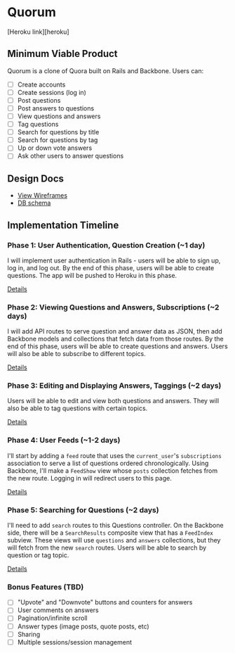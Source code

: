# Quorum

[Heroku link][heroku]

<!-- [heroku]: link -->

## Minimum Viable Product
Quorum is a clone of Quora built on Rails and Backbone. Users can:

<!-- This is a Markdown checklist. Use it to keep track of your progress! -->

- [ ] Create accounts
- [ ] Create sessions (log in)
- [ ] Post questions
- [ ] Post answers to questions
- [ ] View questions and answers
- [ ] Tag questions
- [ ] Search for questions by title
- [ ] Search for questions by tag
- [ ] Up or down vote answers
- [ ] Ask other users to answer questions

## Design Docs
* [View Wireframes][views]
* [DB schema][schema]

[views]: ./docs/views.md
[schema]: ./docs/schema.md

## Implementation Timeline

### Phase 1: User Authentication, Question Creation (~1 day)
I will implement user authentication in Rails - users will be able to sign up, log in, and log out. By the end of this phase, users will be able to create questions. The app will be pushed to Heroku in this phase.

[Details][phase-one]

### Phase 2: Viewing Questions and Answers, Subscriptions (~2 days)
I will add API routes to serve question and answer data as JSON, then add Backbone
models and collections that fetch data from those routes. By the end of this
phase, users will be able to create questions and answers.  Users will also be able to subscribe to different topics.

[Details][phase-two]

### Phase 3: Editing and Displaying Answers, Taggings (~2 days)
Users will be able to edit and view both questions and answers.  They will also be able to tag questions with certain topics.

[Details][phase-three]

### Phase 4: User Feeds (~1-2 days)
I'll start by adding a `feed` route that uses the `current_user`'s
`subscriptions` association to serve a list of questions ordered
chronologically. Using Backbone, I'll make a `FeedShow` view whose `posts`
collection fetches from the new route.  Logging in will redirect users to this page.

[Details][phase-four]

### Phase 5: Searching for Questions (~2 days)
I'll need to add `search` routes to this Questions controller. On the
Backbone side, there will be a `SearchResults` composite view that has a `FeedIndex`
subview. These views will use `questions` and `answers` collections, but they will fetch from the new `search` routes. Users will be able to search by question or tag topic.

[Details][phase-five]

### Bonus Features (TBD)
- [ ] "Upvote" and "Downvote" buttons and counters for answers
- [ ] User comments on answers
- [ ] Pagination/infinite scroll
- [ ] Answer types (image posts, quote posts, etc)
- [ ] Sharing
- [ ] Multiple sessions/session management

[phase-one]: ./docs/phases/phase1.md
[phase-two]: ./docs/phases/phase2.md
[phase-three]: ./docs/phases/phase3.md
[phase-four]: ./docs/phases/phase4.md
[phase-five]: ./docs/phases/phase5.md

